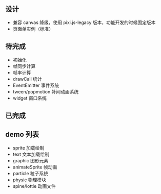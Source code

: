 ## 设计
- 兼容 canvas 降级，使用 pixi.js-legacy 版本，功能开发的时候固定版本
- 页面单实例（标准）

## 待完成
- 初始化
- 帧同步计算
- 帧率计算
- drawCall 统计
- EventEmitter 事件系统
- tween/popmotion 补间动画系统
- widget 窗口系统

## 已完成

## demo 列表
- sprite 加载绘制
- text 文本加载绘制
- graphic 图形元素
- animateSprite 帧动画
- particle 粒子系统
- physic 物理模块
- spine/lottie 动画文件
